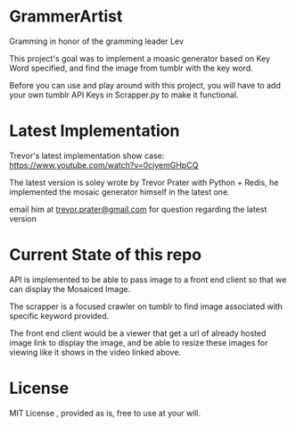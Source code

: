 GrammerArtist
=============

Gramming in honor of the gramming leader Lev


This project's goal was to implement a moasic generator based on Key Word specified, and find the image from tumblr with the key word.

Before you can use and play around with this project, you will have to add your own tumblr API Keys in Scrapper.py to make it functional.


Latest Implementation
==============

Trevor's latest implementation show case:
https://www.youtube.com/watch?v=0cjyemGHpCQ

The latest version is soley wrote by Trevor Prater with Python + Redis, he implemented the mosaic generator himself in the latest one.

email him at trevor.prater@gmail.com for question regarding the latest version

Current State of this repo
==============

API is implemented to be able to pass image to a front end client so that we can display the Mosaiced Image.

The scrapper is a focused crawler on tumblr to find image associated with specific keyword provided.

The front end client would be a viewer that get a url of already hosted image link to display the image, and be able to resize these images for viewing like it shows in the video linked above.

License
========
MIT License , provided as is, free to use at your will.
